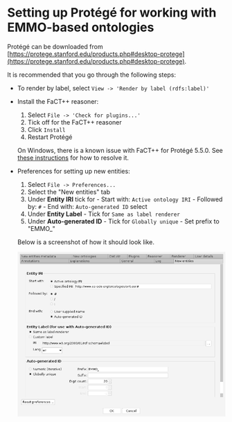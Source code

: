 Setting up Protégé for working with EMMO-based ontologies
=========================================================
Protégé can be downloaded from [https://protege.stanford.edu/products.php#desktop-protege](https://protege.stanford.edu/products.php#desktop-protege).

It is recommended that you go through the following steps:

  * To render by label, select `View -> 'Render by label (rdfs:label)'`

  * Install the FaCT++ reasoner:
      1. Select `File -> 'Check for plugins...'`
      2. Tick off for the FaCT++ reasoner
      3. Click `Install`
      4. Restart Protégé

    On Windows, there is a known issue with FaCT++ for Protégé 5.5.0.  See
    [these instructions](installing_factplusplus.md) for how to resolve it.

  * Preferences for setting up new entities:
      1. Select `File -> Preferences...`
      2. Select the "New entities" tab
      3. Under **Entity IRI** tick for
        - Start with: `Active ontology IRI`
        - Followed by: `#`
        - End with: `Auto-generated ID` select
      4. Under **Entity Label**
        - Tick for `Same as label renderer`
      5. Under **Auto-generated ID**
        - Tick for `Globally unique`
        - Set prefix to "EMMO_"

    Below is a screenshot of how it should look like.

    ![Preferences for new entities in Protégé.](new_entities.png)
